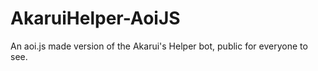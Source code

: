 # AkaruiHelper-AoiJS
 An aoi.js made version of the Akarui's Helper bot, public for everyone to see.
